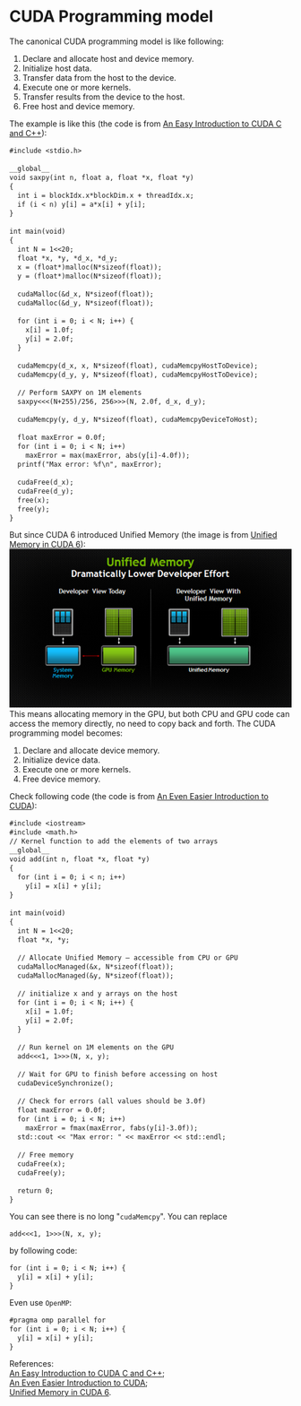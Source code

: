 # CUDA Programming model

The canonical CUDA programming model is like following:  

1. Declare and allocate host and device memory.  
2. Initialize host data.  
3. Transfer data from the host to the device.  
4. Execute one or more kernels.  
5. Transfer results from the device to the host.  
6. Free host and device memory.  

The example is like this (the code is from [An Easy Introduction to CUDA C and C++](https://devblogs.nvidia.com/parallelforall/easy-introduction-cuda-c-and-c/)):  

	#include <stdio.h>
	
	__global__
	void saxpy(int n, float a, float *x, float *y)
	{
	  int i = blockIdx.x*blockDim.x + threadIdx.x;
	  if (i < n) y[i] = a*x[i] + y[i];
	}
	
	int main(void)
	{
	  int N = 1<<20;
	  float *x, *y, *d_x, *d_y;
	  x = (float*)malloc(N*sizeof(float));
	  y = (float*)malloc(N*sizeof(float));
	
	  cudaMalloc(&d_x, N*sizeof(float)); 
	  cudaMalloc(&d_y, N*sizeof(float));
	
	  for (int i = 0; i < N; i++) {
	    x[i] = 1.0f;
	    y[i] = 2.0f;
	  }
	
	  cudaMemcpy(d_x, x, N*sizeof(float), cudaMemcpyHostToDevice);
	  cudaMemcpy(d_y, y, N*sizeof(float), cudaMemcpyHostToDevice);
	
	  // Perform SAXPY on 1M elements
	  saxpy<<<(N+255)/256, 256>>>(N, 2.0f, d_x, d_y);
	
	  cudaMemcpy(y, d_y, N*sizeof(float), cudaMemcpyDeviceToHost);
	
	  float maxError = 0.0f;
	  for (int i = 0; i < N; i++)
	    maxError = max(maxError, abs(y[i]-4.0f));
	  printf("Max error: %f\n", maxError);
	
	  cudaFree(d_x);
	  cudaFree(d_y);
	  free(x);
	  free(y);
	}

But since CUDA 6 introduced Unified Memory (the image is from [Unified Memory in CUDA 6](https://devblogs.nvidia.com/parallelforall/unified-memory-in-cuda-6/)):  
![image](https://raw.githubusercontent.com/NanXiao/cuda-little-book/master/images/unified_memory.png)   
This means allocating memory in the GPU, but both CPU and GPU code can access the memory directly, no need to copy back and forth. The CUDA programming model becomes:  

1. Declare and allocate device memory.  
2. Initialize device data.  
3. Execute one or more kernels.  
4. Free device memory.

Check following code (the code is from [An Even Easier Introduction to CUDA](https://devblogs.nvidia.com/parallelforall/even-easier-introduction-cuda/)):  

	#include <iostream>
	#include <math.h>
	// Kernel function to add the elements of two arrays
	__global__
	void add(int n, float *x, float *y)
	{
	  for (int i = 0; i < n; i++)
	    y[i] = x[i] + y[i];
	}
	
	int main(void)
	{
	  int N = 1<<20;
	  float *x, *y;
	
	  // Allocate Unified Memory – accessible from CPU or GPU
	  cudaMallocManaged(&x, N*sizeof(float));
	  cudaMallocManaged(&y, N*sizeof(float));
	
	  // initialize x and y arrays on the host
	  for (int i = 0; i < N; i++) {
	    x[i] = 1.0f;
	    y[i] = 2.0f;
	  }
	
	  // Run kernel on 1M elements on the GPU
	  add<<<1, 1>>>(N, x, y);
	
	  // Wait for GPU to finish before accessing on host
	  cudaDeviceSynchronize();
	
	  // Check for errors (all values should be 3.0f)
	  float maxError = 0.0f;
	  for (int i = 0; i < N; i++)
	    maxError = fmax(maxError, fabs(y[i]-3.0f));
	  std::cout << "Max error: " << maxError << std::endl;
	
	  // Free memory
	  cudaFree(x);
	  cudaFree(y);
	  
	  return 0;
	} 

You can see there is no long "`cudaMemcpy`". You can replace  

	add<<<1, 1>>>(N, x, y);
by following code:  

	for (int i = 0; i < N; i++) {
      y[i] = x[i] + y[i];
    }
Even use `OpenMP`:  

    #pragma omp parallel for
    for (int i = 0; i < N; i++) {
      y[i] = x[i] + y[i];
    }

References:  
[An Easy Introduction to CUDA C and C++](https://devblogs.nvidia.com/parallelforall/easy-introduction-cuda-c-and-c/);  
[An Even Easier Introduction to CUDA](https://devblogs.nvidia.com/parallelforall/even-easier-introduction-cuda/);  
[Unified Memory in CUDA 6](https://devblogs.nvidia.com/parallelforall/unified-memory-in-cuda-6/).